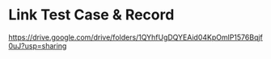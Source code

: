 # Link Test Case & Record
https://drive.google.com/drive/folders/1QYhfUgDQYEAid04KpOmlP1576Bqjf0uJ?usp=sharing 


